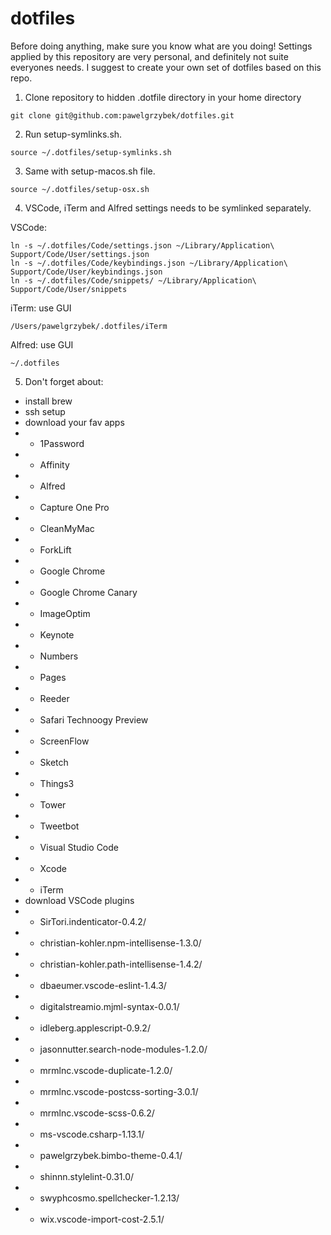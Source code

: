 # dotfiles

Before doing anything, make sure you know what are you doing! Settings applied by this repository are very personal, and definitely not suite everyones needs. I suggest to create your own set of dotfiles based on this repo.

1. Clone repository to hidden .dotfile directory in your home directory

```git clone git@github.com:pawelgrzybek/dotfiles.git```

2. Run setup-symlinks.sh.

```source ~/.dotfiles/setup-symlinks.sh```

3. Same with setup-macos.sh file.

```source ~/.dotfiles/setup-osx.sh```

4. VSCode, iTerm and Alfred settings needs to be symlinked separately.

VSCode:
```
ln -s ~/.dotfiles/Code/settings.json ~/Library/Application\ Support/Code/User/settings.json
ln -s ~/.dotfiles/Code/keybindings.json ~/Library/Application\ Support/Code/User/keybindings.json
ln -s ~/.dotfiles/Code/snippets/ ~/Library/Application\ Support/Code/User/snippets
```

iTerm: use GUI

```
/Users/pawelgrzybek/.dotfiles/iTerm
```

Alfred: use GUI

```
~/.dotfiles
```

5. Don't forget about:

- install brew
- ssh setup
- download your fav apps
- - 1Password
- - Affinity
- - Alfred
- - Capture One Pro
- - CleanMyMac
- - ForkLift
- - Google Chrome
- - Google Chrome Canary
- - ImageOptim
- - Keynote
- - Numbers
- - Pages
- - Reeder
- - Safari Technoogy Preview
- - ScreenFlow
- - Sketch
- - Things3
- - Tower
- - Tweetbot
- - Visual Studio Code
- - Xcode
- - iTerm
- download VSCode plugins
- - SirTori.indenticator-0.4.2/
- - christian-kohler.npm-intellisense-1.3.0/
- - christian-kohler.path-intellisense-1.4.2/
- - dbaeumer.vscode-eslint-1.4.3/
- - digitalstreamio.mjml-syntax-0.0.1/
- - idleberg.applescript-0.9.2/
- - jasonnutter.search-node-modules-1.2.0/
- - mrmlnc.vscode-duplicate-1.2.0/
- - mrmlnc.vscode-postcss-sorting-3.0.1/
- - mrmlnc.vscode-scss-0.6.2/
- - ms-vscode.csharp-1.13.1/
- - pawelgrzybek.bimbo-theme-0.4.1/
- - shinnn.stylelint-0.31.0/
- - swyphcosmo.spellchecker-1.2.13/
- - wix.vscode-import-cost-2.5.1/




